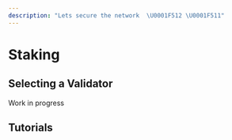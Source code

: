 ```yaml
---
description: "Lets secure the network  \U0001F512 \U0001F511"
---
```


# Staking

## Selecting a Validator

Work in progress

## Tutorials



